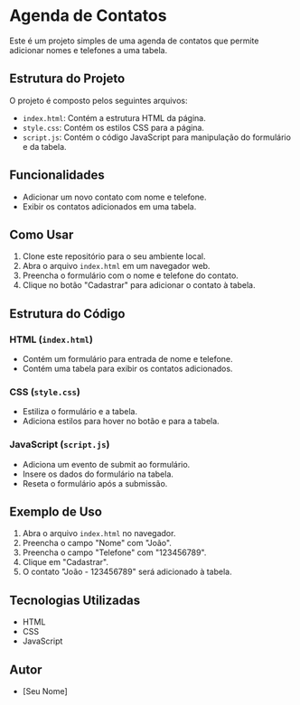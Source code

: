 # Agenda de Contatos

Este é um projeto simples de uma agenda de contatos que permite adicionar nomes e telefones a uma tabela.

## Estrutura do Projeto

O projeto é composto pelos seguintes arquivos:

- `index.html`: Contém a estrutura HTML da página.
- `style.css`: Contém os estilos CSS para a página.
- `script.js`: Contém o código JavaScript para manipulação do formulário e da tabela.

## Funcionalidades

- Adicionar um novo contato com nome e telefone.
- Exibir os contatos adicionados em uma tabela.

## Como Usar

1. Clone este repositório para o seu ambiente local.
2. Abra o arquivo `index.html` em um navegador web.
3. Preencha o formulário com o nome e telefone do contato.
4. Clique no botão "Cadastrar" para adicionar o contato à tabela.

## Estrutura do Código

### HTML (`index.html`)

- Contém um formulário para entrada de nome e telefone.
- Contém uma tabela para exibir os contatos adicionados.

### CSS (`style.css`)

- Estiliza o formulário e a tabela.
- Adiciona estilos para hover no botão e para a tabela.

### JavaScript (`script.js`)

- Adiciona um evento de submit ao formulário.
- Insere os dados do formulário na tabela.
- Reseta o formulário após a submissão.

## Exemplo de Uso

1. Abra o arquivo `index.html` no navegador.
2. Preencha o campo "Nome" com "João".
3. Preencha o campo "Telefone" com "123456789".
4. Clique em "Cadastrar".
5. O contato "João - 123456789" será adicionado à tabela.

## Tecnologias Utilizadas

- HTML
- CSS
- JavaScript

## Autor

- [Seu Nome]
